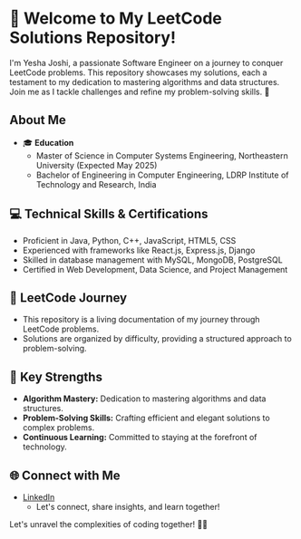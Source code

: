 # 👋 Welcome to My LeetCode Solutions Repository!

I'm Yesha Joshi, a passionate Software Engineer on a journey to conquer LeetCode problems. This repository showcases my solutions, each a testament to my dedication to mastering algorithms and data structures. Join me as I tackle challenges and refine my problem-solving skills. 🚀

## About Me

- 🎓 **Education**
  - Master of Science in Computer Systems Engineering, Northeastern University (Expected May 2025)
  - Bachelor of Engineering in Computer Engineering, LDRP Institute of Technology and Research, India

## 💻 Technical Skills & Certifications

- Proficient in Java, Python, C++, JavaScript, HTML5, CSS
- Experienced with frameworks like React.js, Express.js, Django
- Skilled in database management with MySQL, MongoDB, PostgreSQL
- Certified in Web Development, Data Science, and Project Management

## 🚀 LeetCode Journey

- This repository is a living documentation of my journey through LeetCode problems.
- Solutions are organized by difficulty, providing a structured approach to problem-solving.

## 🌟 Key Strengths

- **Algorithm Mastery:** Dedication to mastering algorithms and data structures.
- **Problem-Solving Skills:** Crafting efficient and elegant solutions to complex problems.
- **Continuous Learning:** Committed to staying at the forefront of technology.

## 🌐 Connect with Me

- [LinkedIn](https://www.linkedin.com/in/yeshajoshi3071/)
  - Let's connect, share insights, and learn together!

Let's unravel the complexities of coding together! 🚀✨
